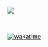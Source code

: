 ![](https://visitor-badge-reloaded.herokuapp.com/badge?page_id=juzershakir.juzershakir.github.io&color=303030&lcolor=000000&style=for-the-badge&logo=Github)

<br/>

<a href="https://wakatime.com/badge/github/JuzerShakir/juzershakir.github.io"><img src="https://wakatime.com/badge/github/JuzerShakir/juzershakir.github.io.svg" alt="wakatime"></a>
